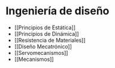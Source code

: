 # Ingeniería de diseño

- [[Principios de Estática]]
- [[Principios de Dinámica]]
- [[Resistencia de Materiales]]
- [[Diseño Mecatrónico]]
- [[Servomecanismos]]
- [[Mecanismos]]